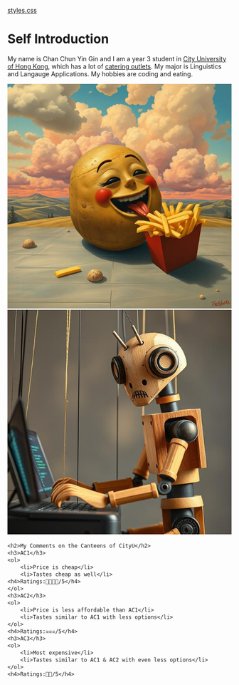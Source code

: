 [styles.css](https://github.com/user-attachments/files/22510982/styles.css)
<!DOCTYPE html>
<html>
<head>
    <meta charset="UTF-8">
    <meta name="viewport" content="width=device-width, initial-scale=1.0">
    <title>Chan Chun Yin Gin</title>
    <link rel="stylesheet" href="styles.css">
</head>
<body>
    <h1>Self Introduction</h1>
    <p>My name is Chan Chun Yin Gin and I am a year 3 student in <a href="http://www.cityu.edu.hk/en">City University of Hong Kong</a>, which has a lot of <a href="https://www.cityu.edu.hk/directories/catering">catering outlets</a>. My major is Linguistics and Langauge Applications. My hobbies are coding and eating.</p>
    <img src="potato.jpeg" arc="I love eating"><img src="robot.jpeg" arc="I love coding">

    <h2>My Comments on the Canteens of CityU</h2>
    <h3>AC1</h3>
    <ol>
        <li>Price is cheap</li>
        <li>Tastes cheap as well</li>
    <h4>Ratings:🗿🗿🗿🗿/5</h4>
    </ol>
    <h3>AC2</h3>
    <ol>
        <li>Price is less affordable than AC1</li>
        <li>Tastes similar to AC1 with less options</li>
    </ol>
    <h4>Ratings:☠️☠️☠️/5</h4>
    <h3>AC3</h3>
    <ol>
        <li>Most expensive</li>
        <li>Tastes similar to AC1 & AC2 with even less options</li>
    </ol>
    <h4>Ratings:🥀🥀/5</h4>
</body>
</html>
